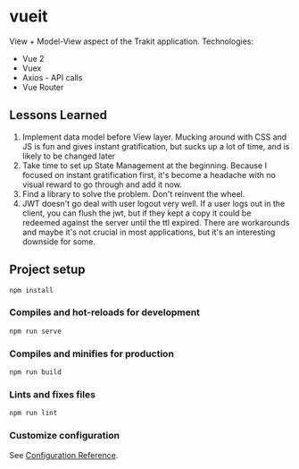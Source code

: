 # vueit

View + Model-View aspect of the Trakit application.
Technologies:
* Vue 2
* Vuex
* Axios - API calls
* Vue Router

## Lessons Learned
1. Implement data model before View layer. Mucking around with CSS and JS is fun and gives instant gratification, but sucks up a lot of time, and is likely to be changed later
2. Take time to set up State Management at the beginning. Because I focused on instant gratification first, it's become a headache with no visual reward to go through and add it now.
3. Find a library to solve the problem. Don't reinvent the wheel.
4. JWT doesn't go deal with user logout very well. If a user logs out in the client, you can flush the jwt, but if they kept a copy it could be redeemed against the server until the ttl expired. There are workarounds and maybe it's not crucial in most applications, but it's an interesting downside for some.

## Project setup
```
npm install
```

### Compiles and hot-reloads for development
```
npm run serve
```

### Compiles and minifies for production
```
npm run build
```

### Lints and fixes files
```
npm run lint
```

### Customize configuration
See [Configuration Reference](https://cli.vuejs.org/config/).


